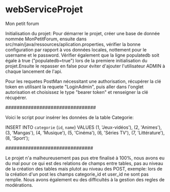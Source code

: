 # webServiceProjet
Mon petit forum

Initialisation du projet:
Pour démarrer le projet, créer une base de donnée nommée MonPetitForum,
ensuite dans src/main/java/ressources/aplication.properties, vérifier la bonne configuration par rapport
à vos données locales, nottement pour le username et le password. Vérifier également que la ligne populatedb soit égale à true ("populatedb=true")
lors de la premiere initialisation du projet.Ensuite le repasser en false pour éviter d'ajouter l'utilisateur ADMIN à chaque lancement de l'api.

Pour les requetes PostMan nécessitant une authorisation, récupérer la clé token en utilisant la requete "LoginAdmin", puis aller dans l'onglet autorisation et choisissez le type "bearer token" et  renseigner la clé récupérer.


################################


Voici le script pour insérer les données de la table Categorie:

INSERT INTO `categorie` (`id`, `name`) VALUES
(1, 'Jeux-vidéos'),
(2, 'Animes'),
(3, 'Mangas'),
(4, 'Musique'),
(5, 'Cinéma'),
(6, 'Séries TV'),
(7, 'Littérature'),
(8, 'Sport');

###############################


Le projet n'a malheureusement pas pus etre finalisé à 100%, nous avons eu du mal pour ce qui est des relations de champs entre tables,
pas au niveau de la création des tables mais plutot au niveau des POST, exemple: lors de la création d'un post les champs categorie_id et user_id ne sont pas remplie.
Nous avons également eu des difficultés à la gestion des regles de modérations.
